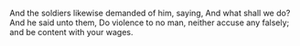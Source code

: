 And the soldiers likewise demanded of him, saying, And what shall we do? And he said unto them, Do violence to no man, neither accuse any falsely; and be content with your wages.
